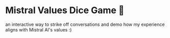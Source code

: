 # Mistral Values Dice Game 🎲

an interactive way to strike off conversations and demo how my experience aligns with Mistral AI's values :) 

